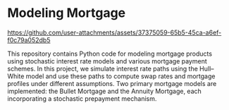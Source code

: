 
# Modeling Mortgage


https://github.com/user-attachments/assets/37375059-65b5-45ca-a6ef-f0c79a052db5

This repository contains Python code for modeling mortgage products using stochastic interest rate models and various mortgage payment schemes. In this project, we simulate interest rate paths using the Hull–White model and use these paths to compute swap rates and mortgage profiles under different assumptions. Two primary mortgage models are implemented: the Bullet Mortgage and the Annuity Mortgage, each incorporating a stochastic prepayment mechanism.

